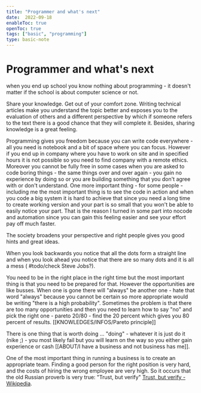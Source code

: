 ```yaml
---
title: "Programmer and what's next"
date:  2022-09-18
enableToc: true
openToc: true
tags: ["basic", "programming"]
type: basic-note
---
```

# Programmer and what's next

when you end up school you know nothing about programming - it doesn't matter if the school is about computer science or not.

Share your knowledge. Get out of your comfort zone. Writing technical articles make you understand the topic better and exposes you to the evaluation of others and a different perspective by which if someone refers to the text there is a good chance that they will complete it. Besides, sharing knowledge is a great feeling.

Programming gives you freedom because you can write code everywhere - all you need is notebook and a bit of space where you can focus. However if you end up in company where you have to work on site and in specified hours it is not possible so you need to find company with a remote ethics. Moreover you cannot be fully free in some cases when you are asked to code boring things - the same things over and over again - you gain no experience by doing so or you are building something that you don't agree with or don't understand. One more important thing - for some people - including me the most important thing is to see the code in action and when you code a big system it is hard to achieve that since you need a long time to create working version and your part is so small that you won't be able to easily notice your part. That is the reason I turned in some part into nocode and automation since you can gain this feeling easier and see your effort pay off much faster.

The society broadens your perspective and right people gives you good hints and great ideas. 

When you look backwards you notice that all the dots form a straight line and when you look ahead you notice that there are so many dots and it is all a mess ( #todo/check Steve Jobs?).

You need to be in the right place in the right time but the most important thing is that you need to be prepared for that. However the opportunities are like busses. When one is gone there will "always" be another one - hate that word "always" because you cannot be certain so more appropriate would be writing "there is a high probability". Sometimes the problem is that there are too many opportunities and then you need to learn how to say "no" and pick the right one - pareto 20/80 - find the 20 percent which gives you 80 percent of results. [[KNOWLEDGES/INFOS/Pareto principle]]

There is one thing that is worth doing ... "doing" - whatever it is just do it (nike ;) - you most likely fail but you will learn on the way so you either gain experience or cash [[ABOUT/I have a business and not business has me]].

One of the most important thing in running a business is to create an appropriate team. Finding a good person for the right position is very hard, and the costs of hiring the wrong employee are very high. So it occurs that the old Russian proverb is very true: "Trust, but verify" [Trust, but verify - Wikipedia](https://en.wikipedia.org/wiki/Trust,_but_verify). 